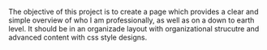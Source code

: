The objective of this project is to create a page which provides a clear and simple overview of who I am professionally, as well as on a down to earth level. 
It should be in an organizade layout with  organizational strucutre and advanced content with css style designs.
